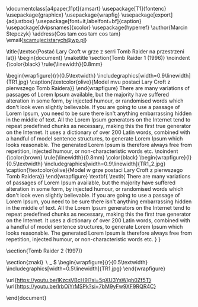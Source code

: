 \documentclass[a4paper,11pt]{amsart}
\usepackage[T1]{fontenc}
\usepackage{graphicx}
\usepackage{wrapfig}
\usepackage[export]{adjustbox}
\usepackage[font=it,labelfont=bf]{caption}
\usepackage[dvipsnames]{xcolor}
\usepackage{hyperref}
\author{Marcin Stepczyk}
\address{Cos tam cos tam cos tam}
\email{scamujecistarych@wp.pl}


\title{\textsc{Postać Lary Croft w grze z serri Tomb Raider na przestrzeni lat}}
\begin{document}
\maketitle
\section{Tomb Raider 1 (1996)}
\noindent
{\color{black} \rule{\linewidth}{0.8mm}

\begin{wrapfigure}{r}{0.5\textwidth}
\includegraphics[width=0.9\linewidth]{TR1.jpg}
\caption{\textcolor{olive}{Model mvu postaci Lary Croft z pierwszego Tomb Raidera}}
\end{wrapfigure}
There are many variations of passages of Lorem Ipsum available, but the majority have suffered alteration in some form, by injected humour, or randomised words which don't look even slightly believable. If you are going to use a passage of Lorem Ipsum, you need to be sure there isn't anything embarrassing hidden in the middle of text. All the Lorem Ipsum generators on the Internet tend to repeat predefined chunks as necessary, making this the first true generator on the Internet. It uses a dictionary of over 200 Latin words, combined with a handful of model sentence structures, to generate Lorem Ipsum which looks reasonable. The generated Lorem Ipsum is therefore always free from repetition, injected humour, or non-characteristic words etc.
\noindent
{\color{brown} \rule{\linewidth}{0.8mm}
\color{black}
\begin{wrapfigure}{l}{0.5\textwidth}
\includegraphics[width=0.9\linewidth]{TR1_2.jpg}
\caption{\textcolor{olive}{Model w grze postaci Lary Croft z pierwszego Tomb Raidera}}
\end{wrapfigure}
\textbf{ 
    \textit{
There are many variations of passages of Lorem Ipsum available, but the majority have suffered alteration in some form, by injected humour, or randomised words which don't look even slightly believable. If you are going to use a passage of Lorem Ipsum, you need to be sure there isn't anything embarrassing hidden in the middle of text. All the Lorem Ipsum generators on the Internet tend to repeat predefined chunks as necessary, making this the first true generator on the Internet. It uses a dictionary of over 200 Latin words, combined with a handful of model sentence structures, to generate Lorem Ipsum which looks reasonable. The generated Lorem Ipsum is therefore always free from repetition, injected humour, or non-characteristic words etc.
    }
}

\section{Tomb Raider 2 (1997)}

\section{znaki}
$\backslash$ _ $
\begin{wrapfigure}{r}{0.5\textwidth}
\includegraphics[width=0.5\linewidth]{TR1.jpg}
\end{wrapfigure}



\url{https://youtu.be/lKzcsVBcH9I?si=5pXU3YsWlgh0Zf5T}
\url{https://youtu.be/lrbOiYrMSPk?si=7bM9yFw9XF9RQR4C}

\end{document}
